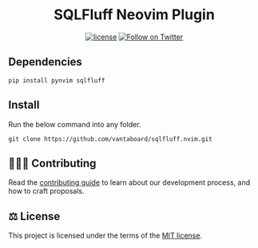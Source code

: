 <h1 align="center">SQLFluff Neovim Plugin</h1>

<div align="center">

[![license](https://img.shields.io/badge/license-MIT-blue.svg)](https://github.com/vantaboard/sqlfluff.nvim/blob/main/LICENSE) [![Follow on Twitter](https://img.shields.io/twitter/follow/vantaboard.svg?label=follow+vantaboard)](https://twitter.com/vantaboard)

</div>

## Dependencies

```
pip install pynvim sqlfluff
```

## Install

Run the below command into any folder.

```
git clone https://github.com/vantaboard/sqlfluff.nvim.git
```

## 🧑‍🤝‍🧑 Contributing

Read the [contributing guide](/CONTRIBUTING.md) to learn about our development process, and how to craft proposals.

## ⚖️ License

This project is licensed under the terms of the [MIT license](/LICENSE).
